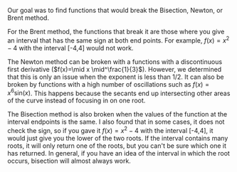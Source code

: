 Our goal was to find functions that would break the Bisection, Newton, or Brent method.

For the Brent method, the functions that break it are those where you give an interval that has the same sign at both end points. For example, $f(x)=x^2-4$ with the interval [-4,4] would not work.

The Newton method can be broken with a functions with a discontinuous first derivative ($f(x)=\mid x \mid^\frac{1}{3}$). However, we determined that this is only an issue when the exponent is less than 1/2. It can also be broken by functions with a high number of oscillations such as $f(x)=x^6\mathrm{sin}(x)$. This happens because the secants end up intersecting other areas of the curve instead of focusing in on one root.

The Bisection method is also broken when the values of the function at the interval endpoints is the same. I also found that in some cases, it does not check the sign, so if you gave it $f(x)=x^2-4$ with the interval [-4,4], it would just give you the lower of the two roots. If the interval contains many roots, it will only return one of the roots, but you can't be sure which one it has returned. In general, if you have an idea of the interval in which the root occurs, bisection will almost always work.

